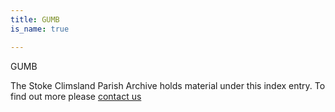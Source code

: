 ```yaml
---
title: GUMB
is_name: true

---
```


GUMB


The Stoke Climsland Parish Archive holds material under this index entry. To find out more please [contact us](/contact/)
